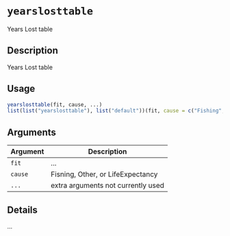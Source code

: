# `yearslosttable`

Years Lost table


## Description

Years Lost table


## Usage

```r
yearslosttable(fit, cause, ...)
list(list("yearslosttable"), list("default"))(fit, cause = c("Fishing", "Other", "LifeExpectancy"), ...)
```


## Arguments

Argument      |Description
------------- |----------------
`fit`     |     ...
`cause`     |     Fisning, Other, or LifeExpectancy
`...`     |     extra arguments not currently used


## Details

...


